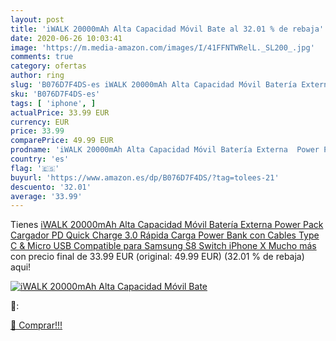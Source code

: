 ```yaml
---
layout: post
title: 'iWALK 20000mAh Alta Capacidad Móvil Bate al 32.01 % de rebaja'
date: 2020-06-26 10:03:41
image: 'https://m.media-amazon.com/images/I/41FFNTWRelL._SL200_.jpg'
comments: true
category: ofertas
author: ring
slug: 'B076D7F4DS-es iWALK 20000mAh Alta Capacidad Móvil Batería Externa Power...'
sku: 'B076D7F4DS-es'
tags: [ 'iphone', ]
actualPrice: 33.99 EUR
currency: EUR
price: 33.99
comparePrice: 49.99 EUR
prodname: 'iWALK 20000mAh Alta Capacidad Móvil Batería Externa  Power Pack Cargador PD Quick Charge 3.0 Rápida Carga Power Bank con Cables Type C & Micro USB Compatible para Samsung S8 Switch iPhone X Mucho más'
country: 'es'
flag: '🇪🇸'
buyurl: 'https://www.amazon.es/dp/B076D7F4DS/?tag=tolees-21'
descuento: '32.01'
average: '33.99'
---
```


Tienes [iWALK 20000mAh Alta Capacidad Móvil Batería Externa  Power Pack Cargador PD Quick Charge 3.0 Rápida Carga Power Bank con Cables Type C & Micro USB Compatible para Samsung S8 Switch iPhone X Mucho más](https://www.amazon.es/dp/B076D7F4DS/?tag=tolees-21) con precio final de  33.99 EUR (original: 49.99 EUR) (32.01 %  de rebaja) aqui!

[![iWALK 20000mAh Alta Capacidad Móvil Bate](https://m.media-amazon.com/images/I/41FFNTWRelL._SL200_.jpg)](https://www.amazon.es/dp/B076D7F4DS/?tag=tolees-21)

🔎:


[🛒 Comprar!!!](https://www.amazon.es/dp/B076D7F4DS/?tag=tolees-21)
